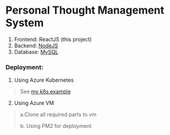 # Personal Thought Management System

1. Frontend: ReactJS (this project)
2. Backend: [NodeJS](https://github.com/UofS-Jinhua/MyWebApp-Server)
3. Database: [MySQL](https://github.com/UofS-Jinhua/MyWebApp-DB)

### Deployment:
1. Using Azure Kubernetes
>  See [my k8s example](https://git.cs.usask.ca/jih216/cmpt842_k8s)
  
2. Using Azure VM
> a.Clone all required parts to vm
> 
> b. Using PM2 for deployment
